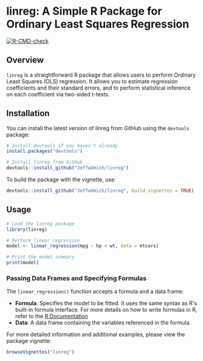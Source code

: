 # linreg: A Simple R Package for Ordinary Least Squares Regression
[![R-CMD-check](https://github.com/JeffwUmich/linreg/actions/workflows/R-CMD-check.yaml/badge.svg)](https://github.com/JeffwUmich/linreg/actions/workflows/R-CMD-check.yaml)
## Overview

`linreg` is a straightforward R package that allows users to perform Ordinary Least Squares (OLS) regression. It allows you to estimate regression coefficients and their standard errors, and to perform statistical inference on each coefficient via two-sided t-tests.

## Installation

You can install the latest version of linreg from GitHub using the `devtools` package:
```r
# Install devtools if you haven't already
install.packages("devtools")

# Install linreg from GitHub
devtools::install_github("JeffwUmich/linreg")
```

To build the package with the vignette, use:
```R
devtools::install_github("JeffwUmich/linreg", build_vignettes = TRUE)
```

## Usage
```r
# Load the linreg package
library(linreg)

# Perform linear regression
model <- linear_regression(mpg ~ hp + wt, data = mtcars)

# Print the model summary
print(model)
```
### Passing Data Frames and Specifying Formulas
The `linear_regression()` function accepts a formula and a data frame:
- **Formula**: Specifies the model to be fitted. It uses the same syntax as R's built-in formula interface. For more details on how to write formulas in R, refer to the [R Documentation](https://www.rdocumentation.org/packages/stats/versions/3.6.2/topics/formula)
- **Data**: A data frame containing the variables referenced in the formula.

For more detailed information and additional examples, please view the package vignette:
```r
browseVignettes("linreg")
```

